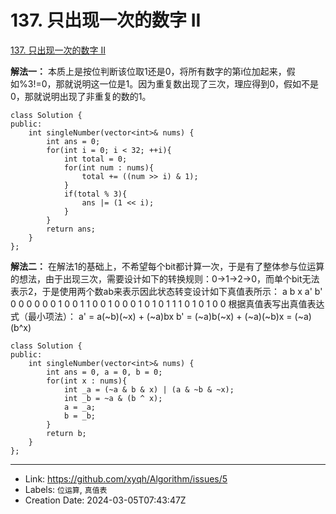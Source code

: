 # 137. 只出现一次的数字 II

[137. 只出现一次的数字 II](https://leetcode.cn/problems/single-number-ii/)

**解法一：**
本质上是按位判断该位取1还是0，将所有数字的第i位加起来，假如%3!=0，那就说明这一位是1。因为重复数出现了三次，理应得到0，假如不是0，那就说明出现了非重复的数的1。
```
class Solution {
public:
    int singleNumber(vector<int>& nums) {
        int ans = 0;
        for(int i = 0; i < 32; ++i){
            int total = 0;
            for(int num : nums){
                total += ((num >> i) & 1);
            }
            if(total % 3){
                ans |= (1 << i);
            }
        }
        return ans;
    }
};
```

**解法二：**
在解法1的基础上，不希望每个bit都计算一次，于是有了整体参与位运算的想法，由于出现三次，需要设计如下的转换规则：0->1->2->0，而单个bit无法表示2，于是使用两个数ab来表示因此状态转变设计如下真值表所示：
a b x a' b'
0 0 0 0 0
0 1 0 0 1
1 0 0 1 0
0 0 1 0 1
0 1 1 1 0
1 0 1 0 0
根据真值表写出真值表达式（最小项法）：
a' = a(~b)(~x) + (~a)bx
b' = (~a)b(~x) + (~a)(~b)x = (~a)(b^x)
```
class Solution {
public:
    int singleNumber(vector<int>& nums) {
        int ans = 0, a = 0, b = 0;
        for(int x : nums){
            int _a = (~a & b & x) | (a & ~b & ~x);
            int _b = ~a & (b ^ x);
            a = _a;
            b = _b;
        }
        return b;
    }
};
```

---

* Link: https://github.com/xyqh/Algorithm/issues/5
* Labels: `位运算`, `真值表`
* Creation Date: 2024-03-05T07:43:47Z
